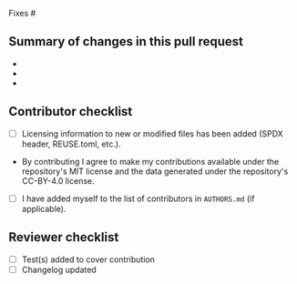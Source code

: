 <!--
SPDX-FileCopyrightText: openmod-tracker contributors listed in AUTHORS.md

SPDX-License-Identifier: CC0-1.0
-->

Fixes #

## Summary of changes in this pull request

-
-
-

## Contributor checklist

- [ ] Licensing information to new or modified files has been added (SPDX header, REUSE.toml, etc.).
- By contributing I agree to make my contributions available under the repository's MIT license and the data generated under the repository's CC-BY-4.0 license.
- [ ] I have added myself to the list of contributors in `AUTHORS.md` (if applicable).

## Reviewer checklist

- [ ] Test(s) added to cover contribution
- [ ] Changelog updated
